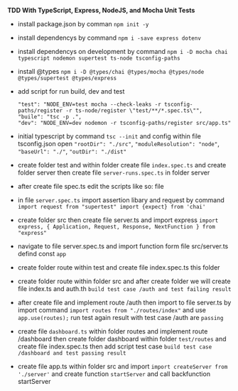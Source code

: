 **TDD With TypeScript, Express, NodeJS, and Mocha Unit Tests**

- install package.json by comman `npm init -y`
- install dependencys by command `npm i -save express dotenv`
- install dependencys on development by command `npm i -D mocha chai typescript nodemon supertest ts-node tsconfig-paths`
- install @types `npm i -D @types/chai @types/mocha @types/node @types/supertest @types/express`
- add script for run build, dev and test

  ```
  "test": "NODE_ENV=test mocha --check-leaks -r tsconfig-paths/register -r ts-node/register \"test/**/*.spec.ts\"",
  "buile": "tsc -p .",
  "dev": "NODE_ENV=dev nodemon -r tsconfig-paths/register src/app.ts"
  ```

- initial typescript by command `tsc --init` and config within file tsconfig.json open `"rootDir": "./src"`, `"moduleResolution": "node"`, `"baseUrl": "./"`, `"outDir": "./dist"`

- create folder test and within folder create file `index.spec.ts` and create folder server then create file `server-runs.spec.ts` in folder server

- after create file spec.ts edit the scripts like so: file

- in file `server.spec.ts` import assertion libary and request by command `import request from "supertest" import {expect} from 'chai'`

- create folder src then create file server.ts and import express `import express, { Application, Request, Response, NextFunction } from "express"`

- navigate to file server.spec.ts and import function form file src/server.ts defind const `app`

- create folder route within test and create file index.spec.ts this folder

- create folder route within folder src and after create folder we will create file index.ts and auth.th `build test case /auth and test failing result`

- after create file and implement route /auth then import to file server.ts by import command `import routes from "./routes/index"` and use `app.use(routes);` run test again result with test case /auth are `passing`

- create file `dashboard.ts` within folder routes and implement route /dashboard then create folder dashboard within folder `test/routes` and create file index.spec.ts then add script test case `build test case /dashboard and test passing result`

- create file app.ts within folder src and import `import createServer from './server'` and create function `startServer` and call backfunction startServer
